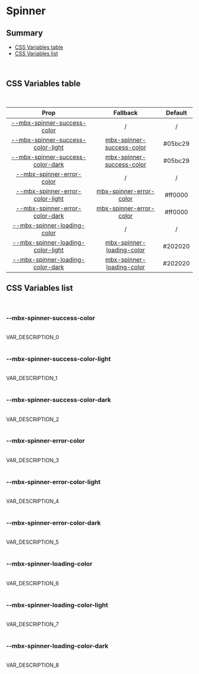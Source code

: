 # Spinner

## Summary

- [CSS Variables table](#css-variables-table)
- [CSS Variables list](#css-variables-list)

<br>

## CSS Variables table

<br>

| <div style='text-align:center;margin:auto;'>Prop</div> | <div style='text-align:center;margin:auto;'>Fallback</div> | <div style='text-align:center;margin:auto;'>Default</div> |
| ------------------------------------------------------ | ---------------------------------------------------------- | --------------------------------------------------------- |
| <div style='text-align:center;margin:auto;'>[--mbx-spinner-success-color](#mbx-spinner-success-color)</div> | <div style='text-align:center;margin:auto;'>/</div> | <div style='text-align:center;margin:auto;'>/</div> |
| <div style='text-align:center;margin:auto;'>[--mbx-spinner-success-color-light](#mbx-spinner-success-color-light)</div> | <div style='text-align:center;margin:auto;'>[mbx-spinner-success-color](#mbx-spinner-success-color)</div> | <div style='text-align:center;margin:auto;'>#05bc29</div> |
| <div style='text-align:center;margin:auto;'>[--mbx-spinner-success-color-dark](#mbx-spinner-success-color-dark)</div> | <div style='text-align:center;margin:auto;'>[mbx-spinner-success-color](#mbx-spinner-success-color)</div> | <div style='text-align:center;margin:auto;'>#05bc29</div> |
| <div style='text-align:center;margin:auto;'>[--mbx-spinner-error-color](#mbx-spinner-error-color)</div> | <div style='text-align:center;margin:auto;'>/</div> | <div style='text-align:center;margin:auto;'>/</div> |
| <div style='text-align:center;margin:auto;'>[--mbx-spinner-error-color-light](#mbx-spinner-error-color-light)</div> | <div style='text-align:center;margin:auto;'>[mbx-spinner-error-color](#mbx-spinner-error-color)</div> | <div style='text-align:center;margin:auto;'>#ff0000</div> |
| <div style='text-align:center;margin:auto;'>[--mbx-spinner-error-color-dark](#mbx-spinner-error-color-dark)</div> | <div style='text-align:center;margin:auto;'>[mbx-spinner-error-color](#mbx-spinner-error-color)</div> | <div style='text-align:center;margin:auto;'>#ff0000</div> |
| <div style='text-align:center;margin:auto;'>[--mbx-spinner-loading-color](#mbx-spinner-loading-color)</div> | <div style='text-align:center;margin:auto;'>/</div> | <div style='text-align:center;margin:auto;'>/</div> |
| <div style='text-align:center;margin:auto;'>[--mbx-spinner-loading-color-light](#mbx-spinner-loading-color-light)</div> | <div style='text-align:center;margin:auto;'>[mbx-spinner-loading-color](#mbx-spinner-loading-color)</div> | <div style='text-align:center;margin:auto;'>#202020</div> |
| <div style='text-align:center;margin:auto;'>[--mbx-spinner-loading-color-dark](#mbx-spinner-loading-color-dark)</div> | <div style='text-align:center;margin:auto;'>[mbx-spinner-loading-color](#mbx-spinner-loading-color)</div> | <div style='text-align:center;margin:auto;'>#202020</div> |


## CSS Variables list

<br>

### --mbx-spinner-success-color

<br>VAR_DESCRIPTION_0<br><br>
### --mbx-spinner-success-color-light

<br>VAR_DESCRIPTION_1<br><br>
### --mbx-spinner-success-color-dark

<br>VAR_DESCRIPTION_2<br><br>
### --mbx-spinner-error-color

<br>VAR_DESCRIPTION_3<br><br>
### --mbx-spinner-error-color-light

<br>VAR_DESCRIPTION_4<br><br>
### --mbx-spinner-error-color-dark

<br>VAR_DESCRIPTION_5<br><br>
### --mbx-spinner-loading-color

<br>VAR_DESCRIPTION_6<br><br>
### --mbx-spinner-loading-color-light

<br>VAR_DESCRIPTION_7<br><br>
### --mbx-spinner-loading-color-dark

<br>VAR_DESCRIPTION_8<br><br>

